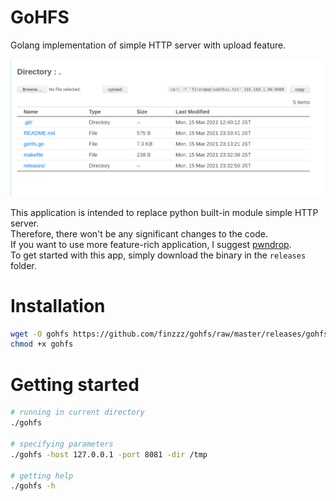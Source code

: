 # GoHFS
Golang implementation of simple HTTP server with upload feature.  

![](ss.png)

This application is intended to replace python built-in module simple HTTP server.  
Therefore, there won't be any significant changes to the code.  
If you want to use more feature-rich application, I suggest [pwndrop](https://github.com/kgretzky/pwndrop).  
To get started with this app, simply download the binary in the `releases` folder.  
  

# Installation
```bash
wget -O gohfs https://github.com/finzzz/gohfs/raw/master/releases/gohfs-linux-amd64
chmod +x gohfs
```

# Getting started
```bash
# running in current directory
./gohfs

# specifying parameters
./gohfs -host 127.0.0.1 -port 8081 -dir /tmp

# getting help
./gohfs -h
```
